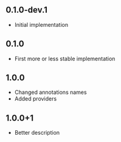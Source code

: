 ## 0.1.0-dev.1

- Initial implementation

## 0.1.0

- First more or less stable implementation

## 1.0.0

- Changed annotations names
- Added providers

## 1.0.0+1

- Better description